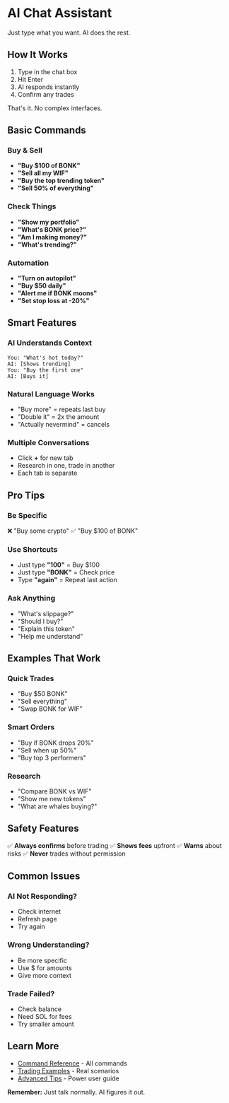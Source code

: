 # AI Chat Assistant

Just type what you want. AI does the rest.

## How It Works

1. Type in the chat box
2. Hit Enter
3. AI responds instantly
4. Confirm any trades

That's it. No complex interfaces.

## Basic Commands

### Buy & Sell
* **"Buy $100 of BONK"**
* **"Sell all my WIF"**
* **"Buy the top trending token"**
* **"Sell 50% of everything"**

### Check Things
* **"Show my portfolio"**
* **"What's BONK price?"**
* **"Am I making money?"**
* **"What's trending?"**

### Automation
* **"Turn on autopilot"**
* **"Buy $50 daily"**
* **"Alert me if BONK moons"**
* **"Set stop loss at -20%"**

## Smart Features

### AI Understands Context
```
You: "What's hot today?"
AI: [Shows trending]
You: "Buy the first one"
AI: [Buys it]
```

### Natural Language Works
* "Buy more" = repeats last buy
* "Double it" = 2x the amount  
* "Actually nevermind" = cancels

### Multiple Conversations
* Click **+** for new tab
* Research in one, trade in another
* Each tab is separate

## Pro Tips

### Be Specific
❌ "Buy some crypto"
✅ "Buy $100 of BONK"

### Use Shortcuts
* Just type **"100"** = Buy $100
* Just type **"BONK"** = Check price
* Type **"again"** = Repeat last action

### Ask Anything
* "What's slippage?"
* "Should I buy?"
* "Explain this token"
* "Help me understand"

## Examples That Work

### Quick Trades
* "Buy $50 BONK"
* "Sell everything"
* "Swap BONK for WIF"

### Smart Orders
* "Buy if BONK drops 20%"
* "Sell when up 50%"
* "Buy top 3 performers"

### Research
* "Compare BONK vs WIF"
* "Show me new tokens"
* "What are whales buying?"

## Safety Features

✅ **Always confirms** before trading
✅ **Shows fees** upfront
✅ **Warns** about risks
✅ **Never** trades without permission

## Common Issues

### AI Not Responding?
* Check internet
* Refresh page
* Try again

### Wrong Understanding?
* Be more specific
* Use $ for amounts
* Give more context

### Trade Failed?
* Check balance
* Need SOL for fees
* Try smaller amount

## Learn More

* [Command Reference](ai-chat-commands.md) - All commands
* [Trading Examples](ai-chat-examples.md) - Real scenarios
* [Advanced Tips](ai-chat-advanced.md) - Power user guide

**Remember:** Just talk normally. AI figures it out.